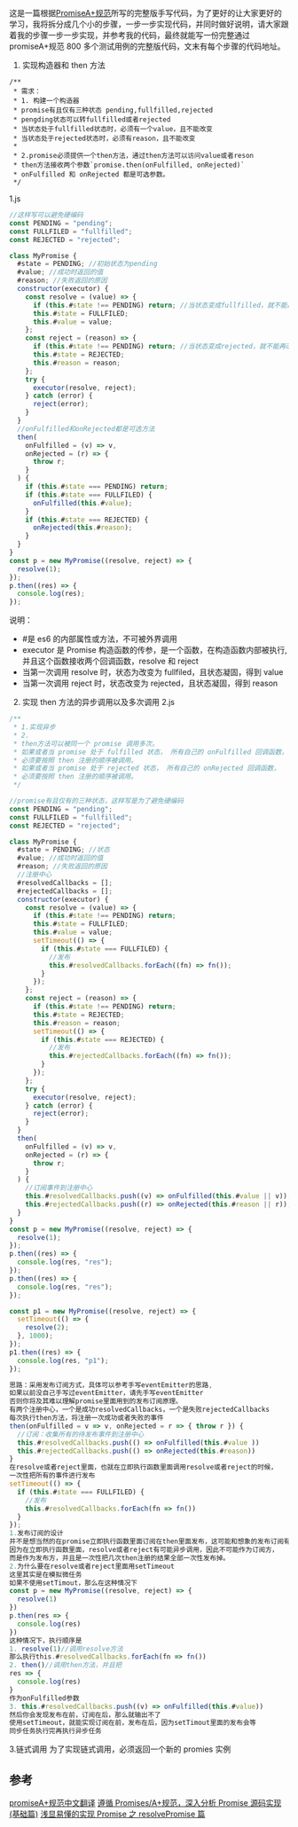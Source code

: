 这是一篇根据[PromiseA+规范](https://promisesaplus.com/)所写的完整版手写代码，为了更好的让大家更好的学习，我将拆分成几个小的步骤，一步一步实现代码，并同时做好说明，请大家跟着我的步骤一步一步实现，并参考我的代码，最终就能写一份完整通过 promiseA+规范 800 多个测试用例的完整版代码，文末有每个步骤的代码地址。

1. 实现构造器和 then 方法

```
/**
 * 需求：
 * 1. 构建一个构造器
 * promise有且仅有三种状态 pending,fullfilled,rejected
 * pengding状态可以转fullfilled或者rejected
 * 当状态处于fullfilled状态时，必须有一个value，且不能改变
 * 当状态处于rejected状态时，必须有reason，且不能改变
 *
 * 2.promise必须提供一个then方法，通过then方法可以访问value或者reson
 * then方法接收两个参数`promise.then(onFulfilled, onRejected)`
 * onFulfilled 和 onRejected 都是可选参数。
 */
```

1.js

```js
//这样写可以避免硬编码
const PENDING = "pending";
const FULLFILED = "fullfilled";
const REJECTED = "rejected";

class MyPromise {
  #state = PENDING; //初始状态为pending
  #value; //成功时返回的值
  #reason; //失败返回的原因
  constructor(executor) {
    const resolve = (value) => {
      if (this.#state !== PENDING) return; //当状态变成fullfilled，就不能再改变
      this.#state = FULLFILED;
      this.#value = value;
    };
    const reject = (reason) => {
      if (this.#state !== PENDING) return; //当状态变成rejected，就不能再改变
      this.#state = REJECTED;
      this.#reason = reason;
    };
    try {
      executor(resolve, reject);
    } catch (error) {
      reject(error);
    }
  }
  //onFulfilled和onRejected都是可选方法
  then(
    onFulfilled = (v) => v,
    onRejected = (r) => {
      throw r;
    }
  ) {
    if (this.#state === PENDING) return;
    if (this.#state === FULLFILED) {
      onFulfilled(this.#value);
    }
    if (this.#state === REJECTED) {
      onRejected(this.#reason);
    }
  }
}
const p = new MyPromise((resolve, reject) => {
  resolve(1);
});
p.then((res) => {
  console.log(res);
});
```

说明：

- #是 es6 的内部属性或方法，不可被外界调用
- executor 是 Promise 构造函数的传参，是一个函数，在构造函数内部被执行,并且这个函数接收两个回调函数，resolve 和 reject
- 当第一次调用 resolve 时，状态为改变为 fullfiled，且状态凝固，得到 value
- 当第一次调用 reject 时，状态改变为 rejected，且状态凝固，得到 reason

2. 实现 then 方法的异步调用以及多次调用
   2.js

```js
/**
 * 1.实现异步
 * 2.
 * then方法可以被同一个 promise 调用多次。
 * 如果或者当 promise 处于 fulfilled 状态， 所有自己的 onFulfilled 回调函数，
 * 必须要按照 then 注册的顺序被调用。
 * 如果或者当 promise 处于 rejected 状态， 所有自己的 onRejected 回调函数，
 * 必须要按照 then 注册的顺序被调用。
 */

//promise有且仅有的三种状态，这样写是为了避免硬编码
const PENDING = "pending";
const FULLFILED = "fullfilled";
const REJECTED = "rejected";

class MyPromise {
  #state = PENDING; //状态
  #value; //成功时返回的值
  #reason; //失败返回的原因
  //注册中心
  #resolvedCallbacks = [];
  #rejectedCallbacks = [];
  constructor(executor) {
    const resolve = (value) => {
      if (this.#state !== PENDING) return;
      this.#state = FULLFILED;
      this.#value = value;
      setTimeout(() => {
        if (this.#state === FULLFILED) {
          //发布
          this.#resolvedCallbacks.forEach((fn) => fn());
        }
      });
    };
    const reject = (reason) => {
      if (this.#state !== PENDING) return;
      this.#state = REJECTED;
      this.#reason = reason;
      setTimeout(() => {
        if (this.#state === REJECTED) {
          //发布
          this.#rejectedCallbacks.forEach((fn) => fn());
        }
      });
    };
    try {
      executor(resolve, reject);
    } catch (error) {
      reject(error);
    }
  }
  then(
    onFulfilled = (v) => v,
    onRejected = (r) => {
      throw r;
    }
  ) {
    //订阅事件到注册中心
    this.#resolvedCallbacks.push((v) => onFulfilled(this.#value || v));
    this.#rejectedCallbacks.push((r) => onRejected(this.#reason || r));
  }
}
const p = new MyPromise((resolve, reject) => {
  resolve(1);
});
p.then((res) => {
  console.log(res, "res");
});
p.then((res) => {
  console.log(res, "res");
});

const p1 = new MyPromise((resolve, reject) => {
  setTimeout(() => {
    resolve(2);
  }, 1000);
});
p1.then((res) => {
  console.log(res, "p1");
});
```

```js
思路：采用发布订阅方式，具体可以参考手写eventEmitter的思路,
如果以前没自己手写过eventEmitter，请先手写eventEmitter
否则你将及其难以理解promise里面用到的发布订阅原理。
有两个注册中心，一个是成功resolvedCallbacks，一个是失败rejectedCallbacks
每次执行then方法，将注册一次成功或者失败的事件
then(onFulfilled = v => v, onRejected = r => { throw r }) {
  //订阅：收集所有的待发布事件到注册中心
  this.#resolvedCallbacks.push(() => onFulfilled(this.#value ))
  this.#rejectedCallbacks.push(() => onRejected(this.#reason))
}
在resolve或者reject里面，也就在立即执行函数里面调用resolve或者reject的时候，
一次性把所有的事件进行发布
setTimeout(() => {
  if (this.#state === FULLFILED) {
    //发布
    this.#resolvedCallbacks.forEach(fn => fn())
  }
});
1.发布订阅的设计
并不是想当然的在promise立即执行函数里面订阅在then里面发布，这可能和想象的发布订阅有点奇怪。
因为在立即执行函数里面，resolve或者reject有可能异步调用，因此不可能作为订阅方，
而是作为发布方，并且是一次性把几次then注册的结果全部一次性发布掉。
2.为什么要在resolve或者reject里面用setTimeout
这里其实是在模拟微任务
如果不使用setTimout，那么在这种情况下
const p = new MyPromise((resolve, reject) => {
  resolve(1)
})
p.then(res => {
  console.log(res)
})
这种情况下，执行顺序是
1. resolve(1)//调用resolve方法
那么执行this.#resolvedCallbacks.forEach(fn => fn())
2. then()//调用then方法，并且把
res => {
  console.log(res)
}
作为onFulfilled参数
3. this.#resolvedCallbacks.push((v) => onFulfilled(this.#value))
然后你会发现发布在前，订阅在后，那么就输出不了
使用setTimeout，就能实现订阅在前，发布在后，因为setTimout里面的发布会等
同步任务执行完再执行异步任务
```

3.链式调用
为了实现链式调用，必须返回一个新的 promies 实例

## 参考

[promiseA+规范中文翻译](https://juejin.cn/post/6844903649852784647?searchId=20230817005247837C23CD5861C4BFE6CC)
[遵循 Promises/A+规范，深入分析 Promise 源码实现(基础篇)](https://juejin.cn/post/7070652109598752798)
[浅显易懂的实现 Promise 之 resolvePromise 篇](https://zhuanlan.zhihu.com/p/480562535?utm_id=0)
